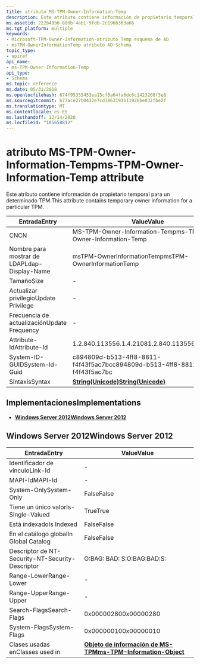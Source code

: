 ```yaml
---
title: atributo MS-TPM-Owner-Information-Temp
description: Este atributo contiene información de propietario temporal para un determinado TPM.
ms.assetid: 222b40b6-880b-4ab1-9fdb-2c196b363a66
ms.tgt_platform: multiple
keywords:
- Microsoft-TPM-Owner-Information-atributo Temp esquema de AD
- msTPM-OwnerInformationTemp atributo AD Schema
topic_type:
- apiref
api_name:
- ms-TPM-Owner-Information-Temp
api_type:
- Schema
ms.topic: reference
ms.date: 05/31/2018
ms.openlocfilehash: 674f95355453ea15cf0a64fa6dc6c1423208f3e8
ms.sourcegitcommit: b77ace27b0432e7cd3863191b11926be032fbe2f
ms.translationtype: MT
ms.contentlocale: es-ES
ms.lasthandoff: 12/14/2020
ms.locfileid: "105658812"
---
```

# <a name="ms-tpm-owner-information-temp-attribute"></a><span data-ttu-id="a6e0f-105">atributo MS-TPM-Owner-Information-Temp</span><span class="sxs-lookup"><span data-stu-id="a6e0f-105">ms-TPM-Owner-Information-Temp attribute</span></span>

<span data-ttu-id="a6e0f-106">Este atributo contiene información de propietario temporal para un determinado TPM.</span><span class="sxs-lookup"><span data-stu-id="a6e0f-106">This attribute contains temporary owner information for a particular TPM.</span></span>



| <span data-ttu-id="a6e0f-107">Entrada</span><span class="sxs-lookup"><span data-stu-id="a6e0f-107">Entry</span></span> | <span data-ttu-id="a6e0f-108">Value</span><span class="sxs-lookup"><span data-stu-id="a6e0f-108">Value</span></span> |
|-------------------|---------------------------------------------|
| <span data-ttu-id="a6e0f-109">CN</span><span class="sxs-lookup"><span data-stu-id="a6e0f-109">CN</span></span>                | <span data-ttu-id="a6e0f-110">MS-TPM-Owner-Information-Temp</span><span class="sxs-lookup"><span data-stu-id="a6e0f-110">ms-TPM-Owner-Information-Temp</span></span>               |
| <span data-ttu-id="a6e0f-111">Nombre para mostrar de LDAP</span><span class="sxs-lookup"><span data-stu-id="a6e0f-111">Ldap-Display-Name</span></span> | <span data-ttu-id="a6e0f-112">msTPM-OwnerInformationTemp</span><span class="sxs-lookup"><span data-stu-id="a6e0f-112">msTPM-OwnerInformationTemp</span></span>                  |
| <span data-ttu-id="a6e0f-113">Tamaño</span><span class="sxs-lookup"><span data-stu-id="a6e0f-113">Size</span></span>              | \-                                          |
| <span data-ttu-id="a6e0f-114">Actualizar privilegio</span><span class="sxs-lookup"><span data-stu-id="a6e0f-114">Update Privilege</span></span>  | \-                                          |
| <span data-ttu-id="a6e0f-115">Frecuencia de actualización</span><span class="sxs-lookup"><span data-stu-id="a6e0f-115">Update Frequency</span></span>  | \-                                          |
| <span data-ttu-id="a6e0f-116">Attribute-Id</span><span class="sxs-lookup"><span data-stu-id="a6e0f-116">Attribute-Id</span></span>      | <span data-ttu-id="a6e0f-117">1.2.840.113556.1.4.2108</span><span class="sxs-lookup"><span data-stu-id="a6e0f-117">1.2.840.113556.1.4.2108</span></span>                     |
| <span data-ttu-id="a6e0f-118">System-ID-GUID</span><span class="sxs-lookup"><span data-stu-id="a6e0f-118">System-Id-Guid</span></span>    | <span data-ttu-id="a6e0f-119">c894809d-b513-4ff8-8811-f4f43f5ac7bc</span><span class="sxs-lookup"><span data-stu-id="a6e0f-119">c894809d-b513-4ff8-8811-f4f43f5ac7bc</span></span>        |
| <span data-ttu-id="a6e0f-120">Sintaxis</span><span class="sxs-lookup"><span data-stu-id="a6e0f-120">Syntax</span></span>            | [<span data-ttu-id="a6e0f-121">**String(Unicode)**</span><span class="sxs-lookup"><span data-stu-id="a6e0f-121">**String(Unicode)**</span></span>](s-string-unicode.md) |



## <a name="implementations"></a><span data-ttu-id="a6e0f-122">Implementaciones</span><span class="sxs-lookup"><span data-stu-id="a6e0f-122">Implementations</span></span>

-   [<span data-ttu-id="a6e0f-123">**Windows Server 2012**</span><span class="sxs-lookup"><span data-stu-id="a6e0f-123">**Windows Server 2012**</span></span>](#windows-server-2012)

## <a name="windows-server-2012"></a><span data-ttu-id="a6e0f-124">Windows Server 2012</span><span class="sxs-lookup"><span data-stu-id="a6e0f-124">Windows Server 2012</span></span>



| <span data-ttu-id="a6e0f-125">Entrada</span><span class="sxs-lookup"><span data-stu-id="a6e0f-125">Entry</span></span> | <span data-ttu-id="a6e0f-126">Value</span><span class="sxs-lookup"><span data-stu-id="a6e0f-126">Value</span></span> |
|------------------------|---------------------------------------------------------------------------|
| <span data-ttu-id="a6e0f-127">Identificador de vínculo</span><span class="sxs-lookup"><span data-stu-id="a6e0f-127">Link-Id</span></span>                | \-                                                                        |
| <span data-ttu-id="a6e0f-128">MAPI-Id</span><span class="sxs-lookup"><span data-stu-id="a6e0f-128">MAPI-Id</span></span>                | \-                                                                        |
| <span data-ttu-id="a6e0f-129">System-Only</span><span class="sxs-lookup"><span data-stu-id="a6e0f-129">System-Only</span></span>            | <span data-ttu-id="a6e0f-130">False</span><span class="sxs-lookup"><span data-stu-id="a6e0f-130">False</span></span>                                                                     |
| <span data-ttu-id="a6e0f-131">Tiene un único valor</span><span class="sxs-lookup"><span data-stu-id="a6e0f-131">Is-Single-Valued</span></span>       | <span data-ttu-id="a6e0f-132">True</span><span class="sxs-lookup"><span data-stu-id="a6e0f-132">True</span></span>                                                                      |
| <span data-ttu-id="a6e0f-133">Está indexado</span><span class="sxs-lookup"><span data-stu-id="a6e0f-133">Is Indexed</span></span>             | <span data-ttu-id="a6e0f-134">False</span><span class="sxs-lookup"><span data-stu-id="a6e0f-134">False</span></span>                                                                     |
| <span data-ttu-id="a6e0f-135">En el catálogo global</span><span class="sxs-lookup"><span data-stu-id="a6e0f-135">In Global Catalog</span></span>      | <span data-ttu-id="a6e0f-136">False</span><span class="sxs-lookup"><span data-stu-id="a6e0f-136">False</span></span>                                                                     |
| <span data-ttu-id="a6e0f-137">Descriptor de NT-Security-</span><span class="sxs-lookup"><span data-stu-id="a6e0f-137">NT-Security-Descriptor</span></span> | <span data-ttu-id="a6e0f-138">O:BAG: BAD: S:</span><span class="sxs-lookup"><span data-stu-id="a6e0f-138">O:BAG:BAD:S:</span></span>                                                              |
| <span data-ttu-id="a6e0f-139">Range-Lower</span><span class="sxs-lookup"><span data-stu-id="a6e0f-139">Range-Lower</span></span>            | \-                                                                        |
| <span data-ttu-id="a6e0f-140">Range-Upper</span><span class="sxs-lookup"><span data-stu-id="a6e0f-140">Range-Upper</span></span>            | \-                                                                        |
| <span data-ttu-id="a6e0f-141">Search-Flags</span><span class="sxs-lookup"><span data-stu-id="a6e0f-141">Search-Flags</span></span>           | <span data-ttu-id="a6e0f-142">0x00000280</span><span class="sxs-lookup"><span data-stu-id="a6e0f-142">0x00000280</span></span>                                                                |
| <span data-ttu-id="a6e0f-143">System-Flags</span><span class="sxs-lookup"><span data-stu-id="a6e0f-143">System-Flags</span></span>           | <span data-ttu-id="a6e0f-144">0x00000010</span><span class="sxs-lookup"><span data-stu-id="a6e0f-144">0x00000010</span></span>                                                                |
| <span data-ttu-id="a6e0f-145">Clases usadas en</span><span class="sxs-lookup"><span data-stu-id="a6e0f-145">Classes used in</span></span>        | [<span data-ttu-id="a6e0f-146">**Objeto de información de MS-TPM**</span><span class="sxs-lookup"><span data-stu-id="a6e0f-146">**ms-TPM-Information-Object**</span></span>](c-mstpm-informationobject.md)<br/> |



 

 





